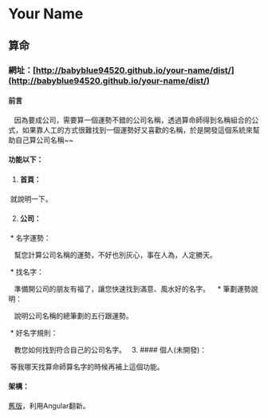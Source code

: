 # Your Name
## 算命
### 網址：[http://babyblue94520.github.io/your-name/dist/](http://babyblue94520.github.io/your-name/dist/)
#### 前言

    因為要成公司，需要算一個運勢不錯的公司名稱，透過算命師得到名稱組合的公式，如果靠人工的方式很難找到一個運勢好又喜歡的名稱，於是開發這個系統來幫助自己算公司名稱~~
    
#### 功能以下：

1. #### 首頁：

  就說明一下。
  
2. #### 公司：

  * 名字運勢：
  
    幫您計算公司名稱的運勢，不好也別灰心，事在人為，人定勝天。

  * 找名字：
    
    準備開公司的朋友有福了，讓您快速找到滿意、風水好的名字。
   
  * 筆劃運勢說明：
    
    說明公司名稱的總筆劃的五行跟運勢。

  * 好名字規則：
    
    教您如何找到符合自己的公司名字。
  
3. #### 個人(未開發)：

  等我哪天找算命師算名字的時候再補上這個功能。
  
#### 架構：

  [舊版](http://babyblue94520.github.io/CompanyFortune)，利用Angular翻新。